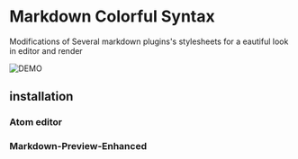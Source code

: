 # Markdown Colorful Syntax
 Modifications of Several markdown plugins's stylesheets for a eautiful look in editor and render


![DEMO](/images/2020/12/atom_PcUIwKwXPu.png)

## installation

### Atom editor



### Markdown-Preview-Enhanced
